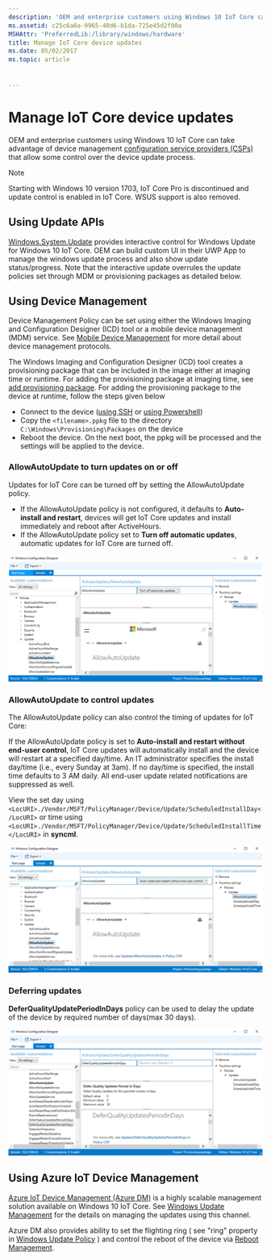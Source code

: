 ```yaml
---
description: 'OEM and enterprise customers using Windows 10 IoT Core can take advantage of device management configuration service providers (CSPs) that allow some control over the device update process.'
ms.assetid: c25c6a6a-9965-40d6-b1da-725e45d2f00a
MSHAttr: 'PreferredLib:/library/windows/hardware'
title: Manage IoT Core device updates
ms.date: 05/02/2017
ms.topic: article


---
```


# Manage IoT Core device updates

OEM and enterprise customers using Windows 10 IoT Core can take advantage of device management [configuration service providers (CSPs)](../manage-your-device/CSP-support.md) that allow some control over the device update process.

>[!NOTE]
>Starting with Windows 10 version 1703, IoT Core Pro is discontinued and update control is enabled in IoT Core. WSUS support is also removed.

## Using Update APIs

[Windows.System.Update](/uwp/api/windows.system.update) provides interactive control for Windows Update for Windows 10 IoT Core. OEM can build custom UI in their UWP App to manage the windows update process and also show update status/progress. Note that the interactive update overrules the update policies set through MDM or provisioning packages as detailed below.

## Using Device Management

Device Management Policy can be set using either the Windows Imaging and Configuration Designer (ICD) tool or a mobile device management (MDM) service. See [Mobile Device Management](/windows/client-management/mdm/index) for more detail about device management protocols.

The Windows Imaging and Configuration Designer (ICD) tool creates a provisioning package that can be included in the image either at imaging time or runtime.
For adding the provisioning package at imaging time, see [add provisioning package](/windows-hardware/manufacture/iot/add-a-provisioning-package-to-an-image).
For adding the provisioning package to the device at runtime, follow the steps given below

- Connect to the device ([using SSH](/windows/iot-core/connect-your-device/ssh) or [using Powershell](/windows/iot-core/connect-your-device/powershell))
- Copy the `<filename>.ppkg` file to the directory `C:\Windows\Provisioning\Packages` on the device
- Reboot the device. On the next boot, the ppkg will be processed and the settings will be applied to the device.

### AllowAutoUpdate to turn updates on or off

Updates for IoT Core can be turned off by setting the AllowAutoUpdate policy.

- If the AllowAutoUpdate policy is not configured, it defaults to **Auto-install and restart**, devices will get IoT Core updates and install immediately and reboot after ActiveHours.
- If the AllowAutoUpdate policy set to **Turn off automatic updates**, automatic updates for IoT Core are turned off.

![allowautoupdate5](images/policy1.png)

### AllowAutoUpdate to control updates

The AllowAutoUpdate policy can also control the timing of updates for IoT Core:

If the AllowAutoUpdate policy is set to **Auto-install and restart without end-user control**, IoT Core updates will automatically install and the device will restart at a specified day/time. An IT administrator specifies the install day/time (i.e., every Sunday at 3am).
If no day/time is specified, the install time defaults to 3 AM daily. All end-user update related notifications are suppressed as well.

View the set day using `<LocURI>./Vendor/MSFT/PolicyManager/Device/Update/ScheduledInstallDay</LocURI>` or time using `<LocURI>./Vendor/MSFT/PolicyManager/Device/Update/ScheduledInstallTime</LocURI>` in **syncml**.

![allowautoupdate4](images/policy2.png)

### Deferring updates

**DeferQualityUpdatePeriodInDays** policy can be used to delay the update of the device by required number of days(max 30 days).

![deferupdate1](images/policy3.png)

## Using Azure IoT Device Management

[Azure IoT Device Management (Azure DM)](/windows/iot-core/manage-your-device/azureiotdm) is a highly scalable management solution available on Windows 10 IoT Core. See  [Windows Update Management](https://github.com/ms-iot/iot-core-azure-dm-client/blob/master/docs/windows-update-management.md) for the details on managing the updates using this channel.

Azure DM also provides ability to set the flighting ring ( see "ring" property in [Windows Update Policy](https://github.com/ms-iot/iot-core-azure-dm-client/blob/master/docs/windows-update-management.md#windows-update-policy) ) and control the reboot of the device via [Reboot Management](https://github.com/ms-iot/iot-core-azure-dm-client/blob/master/docs/reboot-management.md).

